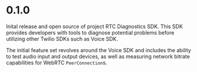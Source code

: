 # 0.1.0

Inital release and open source of project RTC Diagnostics SDK. This SDK provides developers with tools to diagnose potential problems before utilizing other Twilio SDKs such as Voice SDK.

The initial feature set revolves around the Voice SDK and includes the ability to test audio input and output devices, as well as measuring network bitrate capabilities for WebRTC `PeerConnection`s.
